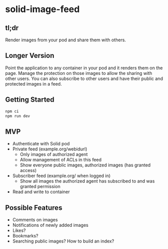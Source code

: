 # solid-image-feed

## tl;dr

Render images from your pod and share them with others.

## Longer Version

Point the application to any container in your pod and it renders them on the page. Manage the protection on those images to allow the sharing with other users. You can also subscribe to other users and have their public and protected images in a feed.

## Getting Started

```bash
npm ci
npm run dev
```

## MVP

* Authenticate with Solid pod
* Private feed (example.org/webidurl)
  * Only images of authorized agent
  * Allow management of ACLs in this feed
  * Show everyone public images, authorized images (has granted access)
* Subscriber feed (example.org/ when logged in)
  * Show all images the authorized agent has subscribed to and was granted permission
* Read and write to container

## Possible Features

* Comments on images
* Notifications of newly added images
* Likes?
* Bookmarks?
* Searching public images? How to build an index?
